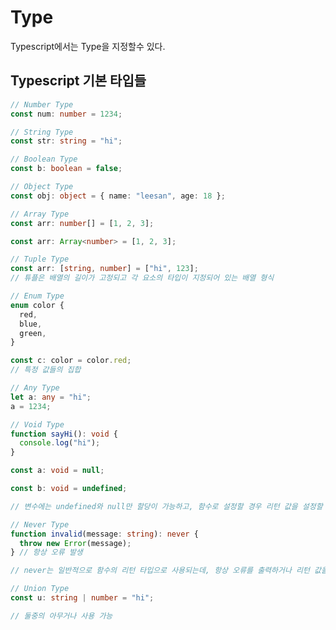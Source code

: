 # Type

Typescript에서는 Type을 지정할수 있다.

## Typescript 기본 타입들

```ts
// Number Type
const num: number = 1234;
```

```ts
// String Type
const str: string = "hi";
```

```ts
// Boolean Type
const b: boolean = false;
```

```ts
// Object Type
const obj: object = { name: "leesan", age: 18 };
```

```ts
// Array Type
const arr: number[] = [1, 2, 3];

const arr: Array<number> = [1, 2, 3];
```

```ts
// Tuple Type
const arr: [string, number] = ["hi", 123];
// 튜플은 배열의 길이가 고정되고 각 요소의 타입이 지정되어 있는 배열 형식
```

```ts
// Enum Type
enum color {
  red,
  blue,
  green,
}

const c: color = color.red;
// 특정 값들의 집합
```

```ts
// Any Type
let a: any = "hi";
a = 1234;
```

```ts
// Void Type
function sayHi(): void {
  console.log("hi");
}

const a: void = null;

const b: void = undefined;

// 변수에는 undefined와 null만 할당이 가능하고, 함수로 설정할 경우 리턴 값을 설정할 수 없다.
```

```ts
// Never Type
function invalid(message: string): never {
  throw new Error(message);
} // 항상 오류 발생

// never는 일반적으로 함수의 리턴 타입으로 사용되는데, 항상 오류를 출력하거나 리턴 값을 절대로 내보내지 않음을 의미
```

```ts
// Union Type
const u: string | number = "hi";

// 둘중의 아무거나 사용 가능
```
